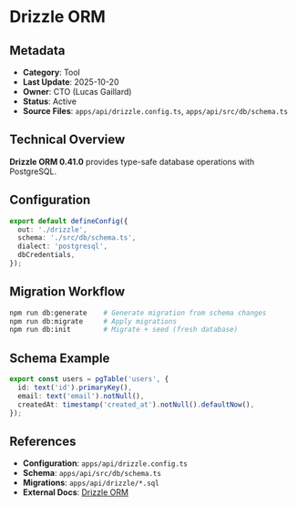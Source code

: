 # Drizzle ORM

## Metadata
- **Category**: Tool
- **Last Update**: 2025-10-20
- **Owner**: CTO (Lucas Gaillard)
- **Status**: Active
- **Source Files**: `apps/api/drizzle.config.ts`, `apps/api/src/db/schema.ts`

## Technical Overview

**Drizzle ORM 0.41.0** provides type-safe database operations with PostgreSQL.

## Configuration

```typescript
export default defineConfig({
  out: './drizzle',
  schema: './src/db/schema.ts',
  dialect: 'postgresql',
  dbCredentials,
});
```

## Migration Workflow

```bash
npm run db:generate    # Generate migration from schema changes
npm run db:migrate     # Apply migrations
npm run db:init        # Migrate + seed (fresh database)
```

## Schema Example

```typescript
export const users = pgTable('users', {
  id: text('id').primaryKey(),
  email: text('email').notNull(),
  createdAt: timestamp('created_at').notNull().defaultNow(),
});
```

## References
- **Configuration**: `apps/api/drizzle.config.ts`
- **Schema**: `apps/api/src/db/schema.ts`
- **Migrations**: `apps/api/drizzle/*.sql`
- **External Docs**: [Drizzle ORM](https://orm.drizzle.team/)
